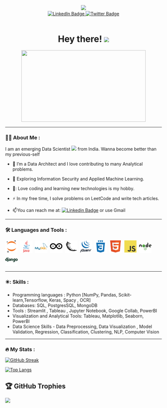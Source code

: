 
<!--
**JeninaAngelin/JeninaAngelin** is a ✨ _special_ ✨ repository because its `README.md` (this file) appears on your GitHub profile.
-->
<div id="header" align="center">
  <img src="https://media.giphy.com/media/WSBeyxvC1jH496xQGA/giphy.gif" width="100"/>
  <div id="badges">
  <a href="https://www.linkedin.com/in/jenina-angelin">
    <img src="https://img.shields.io/badge/LinkedIn-red?style=for-the-badge&logo=linkedin&logoColor=white" alt="LinkedIn Badge"/>
  </a>
    
  <!--
<a href="L">
    <img src="https://img.shields.io/badge/YouTube-red?style=for-the-badge&logo=youtube&logoColor=white" alt=" Badge"/>
  </a>
-->
    
  <a href="https://mobile.twitter.com/angelicajeni7">
    <img src="https://img.shields.io/badge/Twitter-blue?style=for-the-badge&logo=twitter&logoColor=white" alt="Twitter Badge"/>
  </a>
</div>
  <img src="https://komarev.com/ghpvc/?username=JeninaAngelin&style=flat-square&color=green" alt=""/>
  <h1>
  Hey there!
  <img src="https://media.giphy.com/media/hvRJCLFzcasrR4ia7z/giphy.gif" width="30px" />
</h1> 
  <div align="center">    
    <img src="https://media.giphy.com/media/3oKIPEqDGUULpEU0aQ/giphy.gif" width="400" height="230"/>
</div>
</div>

---

### :woman_technologist: About Me :
  I am an emerging Data Scientist <img src="https://media.giphy.com/media/WUlplcMpOCEmTGBtBW/giphy.gif" width="30"> from India. Wanna become better than my previous-self
  
<div>
  
- :telescope: I’m a Data Architect and I love contributing to many Analytical problems.

- :seedling: Exploring Information Security and Applied Machine Learning.

- 🌠: Love coding and learning new technologies is my hobby.

- :zap: In my free time, I solve problems on LeetCode and write tech articles.

- :mailbox:You can reach me at: [![Linkedin Badge](https://img.shields.io/badge/-kakbar-blue?style=flat&logo=Linkedin&logoColor=white)](https://www.linkedin.com/in/jenina-angelin) or use Gmail
</div>

---

### :hammer_and_wrench: Languages and Tools :

<div>
  <img src="https://github.com/devicons/devicon/blob/master/icons/jupyter/jupyter-original.svg" title="Jupyter" alt="Jupyter" width="40" height="40"/>&nbsp;
  <img src="https://github.com/devicons/devicon/blob/master/icons/java/java-original-wordmark.svg" title="Java" alt="Java" width="40" height="40"/>&nbsp;
  <img src="https://github.com/devicons/devicon/blob/master/icons/mysql/mysql-original-wordmark.svg" title="MySQL"  alt="MySQL" width="40" height="40"/>&nbsp;
  <img src="https://github.com/devicons/devicon/blob/master/icons/arduino/arduino-plain.svg" title="Aurdino" alt="Aurdino" width="40" height="40"/>&nbsp;
  <img src="https://github.com/devicons/devicon/blob/master/icons/flask/flask-original.svg" title="flask" alt="flask" width="40" height="40"/>&nbsp;
  <img src="https://github.com/devicons/devicon/blob/master/icons/jquery/jquery-original-wordmark.svg" title="JQuery" alt="JQuery" width="40" height="40"/>&nbsp;
  <img src="https://github.com/devicons/devicon/blob/master/icons/css3/css3-plain-wordmark.svg"  title="CSS3" alt="CSS" width="40" height="40"/>&nbsp;
  <img src="https://github.com/devicons/devicon/blob/master/icons/html5/html5-original.svg" title="HTML5" alt="HTML" width="40" height="40"/>&nbsp;
  <img src="https://github.com/devicons/devicon/blob/master/icons/javascript/javascript-original.svg" title="JavaScript" alt="JavaScript" width="40" height="40"/>&nbsp;
  <img src="https://github.com/devicons/devicon/blob/master/icons/nodejs/nodejs-original-wordmark.svg" title="NodeJS" alt="NodeJS" width="40" height="40"/>&nbsp;
<img src="https://github.com/devicons/devicon/blob/master/icons/django/django-plain-wordmark.svg" title="Django" alt="Django" width="40" height ="40"/>&nbsp;
</div>

---

### ✴️: Skills :
  - Programming languages : Python [NumPy, Pandas, Scikit-learn,Tensorflow, Keras,  Spacy , OCR]
  - Databases:  SQL, PostgresSQL, MongoDB
  - Tools : Streamlit , Tableau , Jupyter Notebook, Google Collab, PowerBI
  - Visualization and Analytical Tools:  Tableau, Matplotlib, Seaborn, PowerBI
  - Data Science Skills - Data Preprocessing, Data Visualization , Model Validation, Regression, Classification, Clustering, NLP, Computer Vision

---

### :fire: My Stats :
[![GitHub Streak](http://github-readme-streak-stats.herokuapp.com?user=JeninaAngelin&theme=dark&background=000000)](https://git.io/streak-stats)

[![Top Langs](https://github-readme-stats.vercel.app/api/top-langs/?username=JeninaAngelin&layout=compact&theme=vision-friendly-dark)](https://github.com/anuraghazra/github-readme-stats)

## 🏆 GitHub Trophies
![](https://github-profile-trophy.vercel.app/?username=JeninaAngelin&theme=radical&no-frame=false&no-bg=false&margin-w=4)
